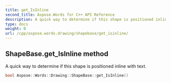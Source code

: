 ```yaml
---
title: get_IsInline
second_title: Aspose.Words for C++ API Reference
description: A quick way to determine if this shape is positioned inline with text. 
type: docs
weight: 0
url: /cpp/aspose.words.drawing/shapebase/get_isinline/
---
```

## ShapeBase.get_IsInline method


A quick way to determine if this shape is positioned inline with text.

```cpp
bool Aspose::Words::Drawing::ShapeBase::get_IsInline()
```

